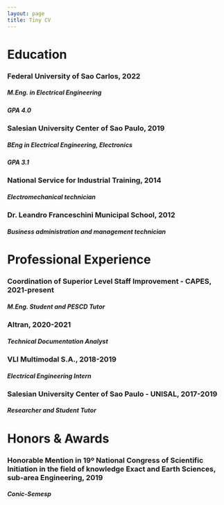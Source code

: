 ```yaml
---
layout: page
title: Tiny CV
---
```


# Education

### Federal University of Sao Carlos, 2022
##### M.Eng. in Electrical Engineering
##### GPA 4.0

### Salesian University Center of Sao Paulo, 2019
##### BEng in Electrical Engineering, Electronics
##### GPA 3.1

### National Service for Industrial Training, 2014
##### Electromechanical technician

### Dr. Leandro Franceschini Municipal School, 2012
##### Business administration and management technician


# Professional Experience

### Coordination of Superior Level Staff Improvement - CAPES, 2021-present
##### M.Eng. Student and PESCD Tutor

### Altran, 2020-2021
##### Technical Documentation Analyst

### VLI Multimodal S.A., 2018-2019
##### Electrical Engineering Intern

### Salesian University Center of Sao Paulo - UNISAL, 2017-2019
##### Researcher and Student Tutor


# Honors & Awards

### Honorable Mention in 19º National Congress of Scientific Initiation in the field of knowledge Exact and Earth Sciences, sub-area Engineering, 2019
##### Conic-Semesp
